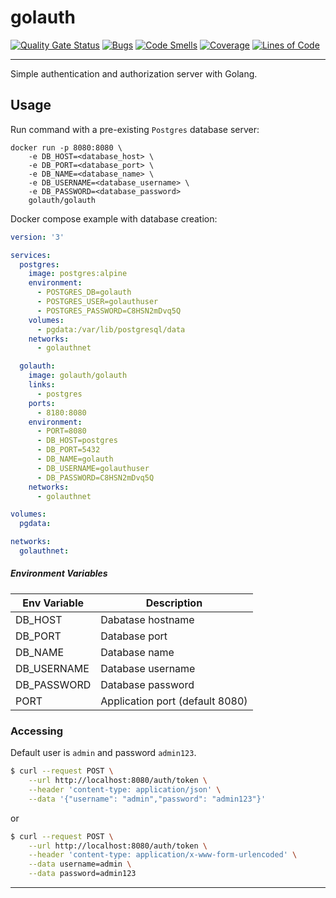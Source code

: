 # golauth

[![Quality Gate Status](https://sonarcloud.io/api/project_badges/measure?project=golauth_golauth&metric=alert_status)](https://sonarcloud.io/dashboard?id=golauth_golauth)
[![Bugs](https://sonarcloud.io/api/project_badges/measure?project=golauth_golauth&metric=bugs)](https://sonarcloud.io/dashboard?id=golauth_golauth)
[![Code Smells](https://sonarcloud.io/api/project_badges/measure?project=golauth_golauth&metric=code_smells)](https://sonarcloud.io/dashboard?id=golauth_golauth)
[![Coverage](https://sonarcloud.io/api/project_badges/measure?project=golauth_golauth&metric=coverage)](https://sonarcloud.io/dashboard?id=golauth_golauth)
[![Lines of Code](https://sonarcloud.io/api/project_badges/measure?project=golauth_golauth&metric=ncloc)](https://sonarcloud.io/dashboard?id=golauth_golauth)

---

Simple authentication and authorization server with Golang.

## Usage

Run command with a pre-existing `Postgres` database server:
```
docker run -p 8080:8080 \
    -e DB_HOST=<database_host> \
    -e DB_PORT=<database_port> \
    -e DB_NAME=<database_name> \
    -e DB_USERNAME=<database_username> \
    -e DB_PASSWORD=<database_password>
    golauth/golauth
```

Docker compose example with database creation:

```yaml
version: '3'

services:
  postgres:
    image: postgres:alpine
    environment:
      - POSTGRES_DB=golauth
      - POSTGRES_USER=golauthuser
      - POSTGRES_PASSWORD=C8HSN2mDvq5Q
    volumes:
      - pgdata:/var/lib/postgresql/data
    networks:
      - golauthnet

  golauth:
    image: golauth/golauth
    links:
      - postgres
    ports:
      - 8180:8080
    environment:
      - PORT=8080
      - DB_HOST=postgres
      - DB_PORT=5432
      - DB_NAME=golauth
      - DB_USERNAME=golauthuser
      - DB_PASSWORD=C8HSN2mDvq5Q
    networks:
      - golauthnet

volumes:
  pgdata:

networks:
  golauthnet:
```

##### Environment Variables

| Env Variable | Description                     |
|--------------|---------------------------------|
| DB_HOST      | Dabatase hostname               |
| DB_PORT      | Database port                   |
| DB_NAME      | Database name                   |
| DB_USERNAME  | Database username               |
| DB_PASSWORD  | Database password               |
| PORT         | Application port (default 8080) |

### Accessing

Default user is `admin` and password `admin123`.


```bash
$ curl --request POST \
    --url http://localhost:8080/auth/token \
    --header 'content-type: application/json' \
    --data '{"username": "admin","password": "admin123"}'
```

or 

```bash
$ curl --request POST \
    --url http://localhost:8080/auth/token \
    --header 'content-type: application/x-www-form-urlencoded' \
    --data username=admin \
    --data password=admin123
```
---
